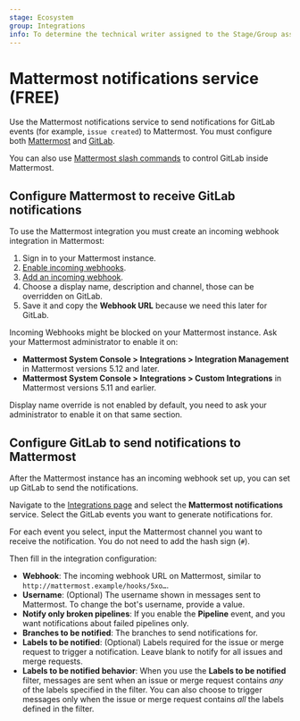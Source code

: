 ```yaml
---
stage: Ecosystem
group: Integrations
info: To determine the technical writer assigned to the Stage/Group associated with this page, see https://about.gitlab.com/handbook/engineering/ux/technical-writing/#assignments
---
```


# Mattermost notifications service **(FREE)**

Use the Mattermost notifications service to send notifications for GitLab events
(for example, `issue created`) to Mattermost. You must configure both [Mattermost](#configure-mattermost-to-receive-gitlab-notifications)
and [GitLab](#configure-gitlab-to-send-notifications-to-mattermost).

You can also use [Mattermost slash commands](mattermost_slash_commands.md) to control
GitLab inside Mattermost.

## Configure Mattermost to receive GitLab notifications

To use the Mattermost integration you must create an incoming webhook integration
in Mattermost:

1. Sign in to your Mattermost instance.
1. [Enable incoming webhooks](https://docs.mattermost.com/developer/webhooks-incoming.html#enabling-incoming-webhooks).
1. [Add an incoming webhook](https://docs.mattermost.com/developer/webhooks-incoming.html#creating-integrations-using-incoming-webhooks).
1. Choose a display name, description and channel, those can be overridden on GitLab.
1. Save it and copy the **Webhook URL** because we need this later for GitLab.

Incoming Webhooks might be blocked on your Mattermost instance. Ask your Mattermost administrator
to enable it on:

- **Mattermost System Console > Integrations > Integration Management** in Mattermost
  versions 5.12 and later.
- **Mattermost System Console > Integrations > Custom Integrations** in Mattermost
  versions 5.11 and earlier.

Display name override is not enabled by default, you need to ask your administrator to enable it on that same section.

## Configure GitLab to send notifications to Mattermost

After the Mattermost instance has an incoming webhook set up, you can set up GitLab
to send the notifications.

Navigate to the [Integrations page](overview.md#accessing-integrations)
and select the **Mattermost notifications** service. Select the GitLab events
you want to generate notifications for.

For each event you select, input the Mattermost channel you want to receive the
notification. You do not need to add the hash sign (`#`).

Then fill in the integration configuration:

- **Webhook**: The incoming webhook URL on Mattermost, similar to
  `http://mattermost.example/hooks/5xo…`.
- **Username**: (Optional) The username shown in messages sent to Mattermost.
  To change the bot's username, provide a value.
- **Notify only broken pipelines**: If you enable the **Pipeline** event, and you want
  notifications about failed pipelines only.
- **Branches to be notified**: The branches to send notifications for.
- **Labels to be notified**: (Optional) Labels required for the issue or merge request
  to trigger a notification. Leave blank to notify for all issues and merge requests.
- **Labels to be notified behavior**: When you use the **Labels to be notified** filter,
  messages are sent when an issue or merge request contains _any_ of the labels specified
  in the filter. You can also choose to trigger messages only when the issue or merge request
  contains _all_ the labels defined in the filter.
